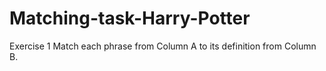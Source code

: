# Matching-task-Harry-Potter
Exercise 1 Match each phrase from Column A to its definition from Column B. 

